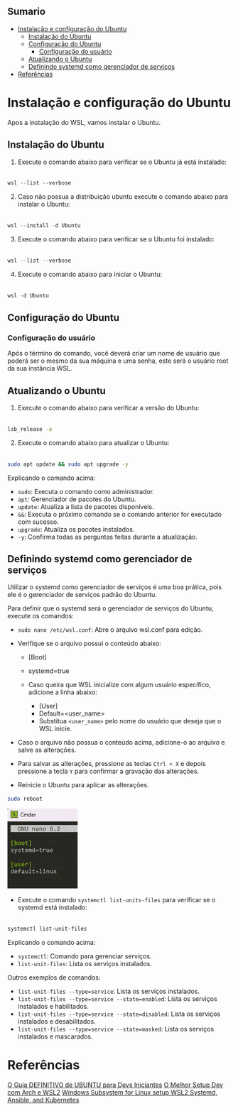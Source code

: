 
Sumario
---

- [Instalação e configuração do Ubuntu](#instalação-e-configuração-do-ubuntu)
  - [Instalação do Ubuntu](#instalação-do-ubuntu)
  - [Configuração do Ubuntu](#configuração-do-ubuntu)
    - [Configuração do usuário](#configuração-do-usuário)
  - [Atualizando o Ubuntu](#atualizando-o-ubuntu)
  - [Definindo systemd como gerenciador de serviços](#definindo-systemd-como-gerenciador-de-serviços)
- [Referências](#referências)


# Instalação e configuração do Ubuntu

Apos a instalação do WSL, vamos instalar o Ubuntu.

## Instalação do Ubuntu

1. Execute o comando abaixo para verificar se o Ubuntu já está instalado:

```powershell

wsl --list --verbose

```

2. Caso não possua a distribuição ubuntu execute o comando abaixo para instalar o Ubuntu:

```powershell

wsl --install -d Ubuntu

```
3. Execute o comando abaixo para verificar se o Ubuntu foi instalado:

```powershell

wsl --list --verbose

```

4. Execute o comando abaixo para iniciar o Ubuntu:

```powershell

wsl -d Ubuntu

```

## Configuração do Ubuntu

### Configuração do usuário

Após o término do comando, você deverá criar um nome de usuário que poderá ser o mesmo da sua máquina e uma senha, este será o usuário root da sua instância WSL.


## Atualizando o Ubuntu

1. Execute o comando abaixo para verificar a versão do Ubuntu:   

```bash

lsb_release -a

```

2. Execute o comando abaixo para atualizar o Ubuntu:

```bash

sudo apt update && sudo apt upgrade -y

```

Explicando o comando acima:

- `sudo`: Executa o comando como administrador.
- `apt`: Gerenciador de pacotes do Ubuntu.
- `update`: Atualiza a lista de pacotes disponíveis.
- `&&`: Executa o próximo comando se o comando anterior for executado com sucesso.
- `upgrade`: Atualiza os pacotes instalados.
- `-y`: Confirma todas as perguntas feitas durante a atualização.


## Definindo systemd como gerenciador de serviços

Utilizar o systemd como gerenciador de serviços é uma boa prática, pois ele é o gerenciador de serviços padrão do Ubuntu.

Para definir que o systemd será o gerenciador de serviços do Ubuntu, execute os comandos:

- `sudo nano /etc/wsl.conf`: Abre o arquivo wsl.conf para edição.
- Verifique se o arquivo possui o conteúdo abaixo:
  - [Boot]
  - systemd=true

  - Caso queira que WSL inicialize com algum usuário específico, adicione a linha abaixo:
    - [User]
    - Default=<user_name>
    - Substitua `<user_name>` pelo nome do usuário que deseja que o WSL inicie.


- Caso o arquivo não possua o conteúdo acima, adicione-o ao arquivo e salve as alterações.
- Para salvar as alterações, pressione as teclas `Ctrl + X` e depois pressione a tecla `Y` para confirmar a gravação das alterações.

- Reinicie o Ubuntu para aplicar as alterações.

```bash	
sudo reboot
```


 ![Alt text](./Imagens/wsl.conf.png)


- Execute o comando `systemctl list-units-files` para verificar se o systemd está instalado:

```bash

systemctl list-unit-files

```

Explicando o comando acima:

- `systemctl`: Comando para gerenciar serviços.
- `list-unit-files`: Lista os serviços instalados.

Outros exemplos de comandos:
- `list-unit-files --type=service`: Lista os serviços instalados.
- `list-unit-files --type=service --state=enabled`: Lista os serviços instalados e habilitados.
- `list-unit-files --type=service --state=disabled`: Lista os serviços instalados e desabilitados.
- `list-unit-files --type=service --state=masked`: Lista os serviços instalados e mascarados. 





# Referências
[O Guia DEFINITIVO de UBUNTU para Devs Iniciantes](https://www.youtube.com/watch?v=CouuH3W6ZtA)
[O Melhor Setup Dev com Arch e WSL2](https://www.youtube.com/watch?v=sjrW74Hx5Po&t=989s)
[Windows Subsystem for Linux setup WSL2 Systemd, Ansible, and Kubernetes](https://www.youtube.com/watch?v=CouuH3W6ZtA)